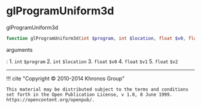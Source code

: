# glProgramUniform3d
glProgramUniform3d

```php
function glProgramUniform3d(int $program, int $location, float $v0, float $v1, float $v2) : void
```



arguments

:    1. `int` `$program` 
    2. `int` `$location` 
    3. `float` `$v0` 
    4. `float` `$v1` 
    5. `float` `$v2` 



---
     

!!! cite "Copyright © 2010-2014 Khronos Group"

    This material may be distributed subject to the terms and conditions set forth in the Open Publication License, v 1.0, 8 June 1999. https://opencontent.org/openpub/.